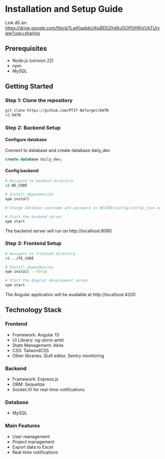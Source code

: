 # Installation and Setup Guide
Link đồ án: https://drive.google.com/file/d/1LwKIaebbUAluBD0Zh46JGOPOHfkVUhTU/view?usp=sharing
## Prerequisites
- Node.js (version 22)
- npm
- MySQL

## Getting Started

### Step 1: Clone the repository
```bash
git clone https://github.com/PTIT-NoTarget/DATN
cd DATN
```
### Step 2: Backend Setup
#### Configure database

Connect to database and create database daily_dev
```sql
create database daily_dev;
```

#### Config backend
```bash
# Navigate to backend directory
cd BE_CODE

# Install dependencies
npm install

# Change database username and password in BECODE/config/config.json and BECODE/app/config/config-db.js

# Start the backend server
npm start
```
The backend server will run on http://localhost:8080

### Step 3: Frontend Setup
```bash
# Navigate to frontend directory
cd ../FE_CODE

# Install dependencies
npm install --force

# Start the Angular development server
npm start
```
The Angular application will be available at http://localhost:4200

## Technology Stack

### Frontend
- Framework: Angular 13
- UI Library: ng-zorro-antd
- State Management: Akita
- CSS: TailwindCSS
- Other libraries: Quill editor, Sentry monitoring
### Backend
- Framework: Express.js
- ORM: Sequelize
- Socket.IO for real-time notifications
### Database
- MySQL
### Main Features
- User management
- Project management
- Export data to Excel
- Real-time notifications
